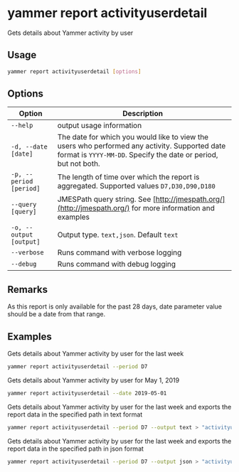 # yammer report activityuserdetail

Gets details about Yammer activity by user

## Usage

```sh
yammer report activityuserdetail [options]
```

## Options

Option|Description
------|-----------
`--help`|output usage information
`-d, --date [date]`|The date for which you would like to view the users who performed any activity. Supported date format is `YYYY-MM-DD`. Specify the date or period, but not both.
`-p, --period [period]`|The length of time over which the report is aggregated. Supported values `D7,D30,D90,D180`
`--query [query]`|JMESPath query string. See [http://jmespath.org/](http://jmespath.org/) for more information and examples
`-o, --output [output]`|Output type. `text,json`. Default `text`
`--verbose`|Runs command with verbose logging
`--debug`|Runs command with debug logging

## Remarks

As this report is only available for the past 28 days, date parameter value should be a date from that range.

## Examples

Gets details about Yammer activity by user for the last week

```sh
yammer report activityuserdetail --period D7
```

Gets details about Yammer activity by user for May 1, 2019

```sh
yammer report activityuserdetail --date 2019-05-01
```

Gets details about Yammer activity by user for the last week and exports the report data in the specified path in text format

```sh
yammer report activityuserdetail --period D7 --output text > "activityuserdetail.txt"
```

Gets details about Yammer activity by user for the last week and exports the report data in the specified path in json format

```sh
yammer report activityuserdetail --period D7 --output json > "activityuserdetail.json"
```
